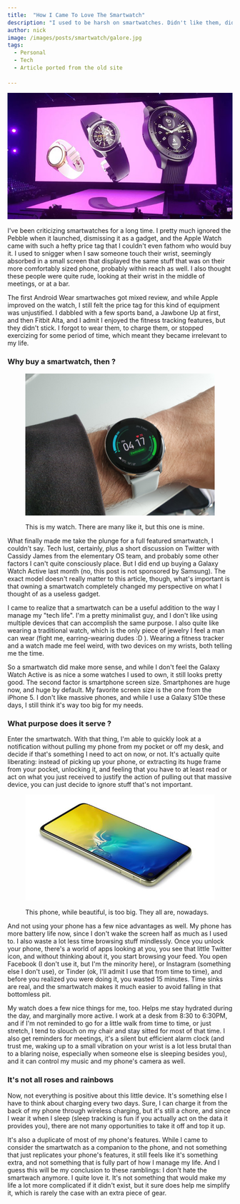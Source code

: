 ```yaml
---
title:  "How I Came To Love The Smartwatch"
description: "I used to be harsh on smartwatches. Didn't like them, didn't want them, and kinda made fun of people using them. Now, I have one..."
author: nick
image: /images/posts/smartwatch/galore.jpg
tags:
  - Personal
  - Tech
  - Article ported from the old site

---
```


![smartwatches](/images/posts/smartwatch/galore.jpg)

I've been criticizing smartwatches for a long time. I pretty much ignored the Pebble when it launched, dismissing it as a gadget, and the Apple Watch came with such a hefty price tag that I couldn't even fathom who would buy it. I used to snigger when I saw someone touch their wrist, seemingly absorbed in a small screen that displayed the same stuff that was on their more comfortably sized phone, probably within reach as well. I also thought these people were quite rude, looking at their wrist in the middle of meetings, or at a bar.

The first Android Wear smartwaches got mixed review, and while Apple improved on the watch, I still felt the price tag for this kind of equipment was unjustified. I dabbled with a few sports band, a Jawbone Up at first, and then Fitbit Alta, and I admit I enjoyed the fitness tracking features, but they didn't stick. I forgot to wear them, to charge them, or stopped exercizing for some period of time, which meant they became irrelevant to my life.

### Why buy a smartwatch, then ?


<figure markdown="1">

![Parrot](/images/posts/smartwatch/mywatch.jpg)

<figcaption>This is my watch. There are many like it, but this one is mine.</figcaption>
</figure>

What finally made me take the plunge for a full featured smartwatch, I couldn't say. Tech lust, certainly, plus a short discussion on Twitter with Cassidy James from the elementary OS team, and probably some other factors I can't quite consciously place. But I did end up buying a Galaxy Watch Active last month (no, this post is not sponsored by Samsung). The exact model doesn't really matter to this article, though, what's important is that owning a smartwatch completely changed my perspective on what I thought of as a useless gadget.

I came to realize that a smartwatch can be a useful addition to the way I manage my "tech life". I'm a pretty minimalist guy, and I don't like using multiple devices that can accomplish the same purpose. I also quite like wearing a traditional watch, which is the only piece of jewelry I feel a man can wear (fight me, earring-wearing dudes :D ). Wearing a fitness tracker and a watch made me feel weird, with two devices on my wrists, both telling me the time.

So a smartwatch did make more sense, and while I don't feel the Galaxy Watch Active is as nice a some watches I used to own, it still looks pretty good. The second factor is smartphone screen size. Smartphones are huge now, and huge by default. My favorite screen size is the one from the iPhone 5. I don't like massive phones, and while I use a Galaxy S10e these days, I still think it's way too big for my needs.

### What purpose does it serve ?

Enter the smartwatch. With that thing, I'm able to quickly look at a notification without pulling my phone from my pocket or off my desk, and decide if that's something I need to act on now, or not. It's actually quite liberating: instead of picking up your phone, or extracting its huge frame from your pocket, unlocking it, and feeling that you have to at least read or act on what you just received to justify the action of pulling out that massive device, you can just decide to ignore stuff that's not important.


<figure markdown="1">

![Parrot](/images/posts/smartwatch/bigphone.jpg)

<figcaption>This phone, while beautiful, is too big. They all are, nowadays.</figcaption>
</figure>

And not using your phone has a few nice advantages as well. My phone has more battery life now, since I don't wake the screen half as much as I used to. I also waste a lot less time browsing stuff mindlessly. Once you unlock your phone, there's a world of apps looking at you, you see that little Twitter icon, and without thinking about it, you start browsing your feed. You open Facebook (I don't use it, but I'm the minority here), or Instagram (something else I don't use), or Tinder (ok, I'll admit I use that from time to time), and before you realized you were doing it, you wasted 15 minutes. Time sinks are real, and the smartwatch makes it much easier to avoid falling in that bottomless pit.

My watch does a few nice things for me, too. Helps me stay hydrated during the day, and marginally more active. I work at a desk from 8:30 to 6:30PM, and if I'm not reminded to go for a little walk from time to time, or just stretch, I tend to slouch on my chair and stay sitted for most of that time. I also get reminders for meetings, it's a silent but efficient alarm clock (and trust me, waking up to a small vibration on your wrist is a lot less brutal than to a blaring noise, especially when someone else is sleeping besides you), and it can control my music and my phone's camera as well.

### It's not all roses and rainbows

Now, not everything is positive about this little device. It's something else I have to think about charging every two days. Sure, I can charge it from the back of my phone through wireless charging, but it's still a chore, and since I wear it when I sleep (sleep tracking is fun if you actually act on the data it provides you), there are not many opportunities to take it off and top it up.

It's also a duplicate of most of my phone's features. While I came to consider the smartwatch as a companion to the phone, and not something that just replicates your phone's features, it still feels like it's something extra, and not something that is fully part of how I manage my life. And I guess this will be my conclusion to these ramblings: I don't hate the smartwach anymore. I quite love it. It's not something that would make my life a lot more complicated if it didn't exist, but it sure does help me simplify it, which is rarely the case with an extra piece of gear.
